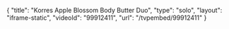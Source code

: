 {
    "title": "Korres Apple Blossom Body Butter Duo",
    "type": "solo",
    "layout": "iframe-static",
    "videoId": "99912411",
    "url": "\/tvpembed\/99912411"
}